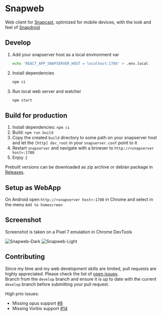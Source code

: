 # Snapweb

Web client for [Snapcast](https://github.com/badaix/snapcast), optimized for
mobile devices, with the look and feel of
[Snapdroid](https://github.com/badaix/snapdroid)

## Develop

1. Add your snapserver host as a local environment var
    ```bash
    echo 'REACT_APP_SNAPSERVER_HOST = localhost:1780' > .env.local
    ```
1. Install dependencies
    ```bash
    npm ci
    ```
1. Run local web server and watcher
    ```bash
    npm start
    ```

## Build for production

1. Install dependencies: `npm ci`
1. Build: `npm run build`
1. Copy the created `build` directory to some path on your snapserver host and
   let the `[http] doc_root` in your `snapserver.conf` point to it
1. Restart `snapserver` and navigate with a browser to
   `http://<snapserver host>:1780`
1. Enjoy :)

Prebuilt versions can be downloaded as zip archive or debian package in [Releases](https://github.com/badaix/snapweb/releases).

## Setup as WebApp

On Android open `http://<snapserver host>:1780` in Chrome and select in the menu
`Add to homescreen`

## Screenshot

Screenshot is taken on a Pixel 7 emulation in Chrome DevTools

![Snapweb-Dark](https://raw.githubusercontent.com/badaix/snapweb/master/snapweb_dark.png#gh-dark-mode-only)
![Snapweb-Light](https://raw.githubusercontent.com/badaix/snapweb/master/snapweb_light.png#gh-light-mode-only)

## Contributing

Since my time and my web development skills are limited, pull requests are
highly appreciated. Please check the list of
[open issues](https://github.com/badaix/snapweb/issues).\
Branch from the `develop` branch and ensure it is up to date with the current
`develop` branch before submitting your pull request.

High prio issues:

- Missing opus support [#8](https://github.com/badaix/snapweb/issues/8)
- Missing Vorbis support [#14](https://github.com/badaix/snapweb/issues/14)
